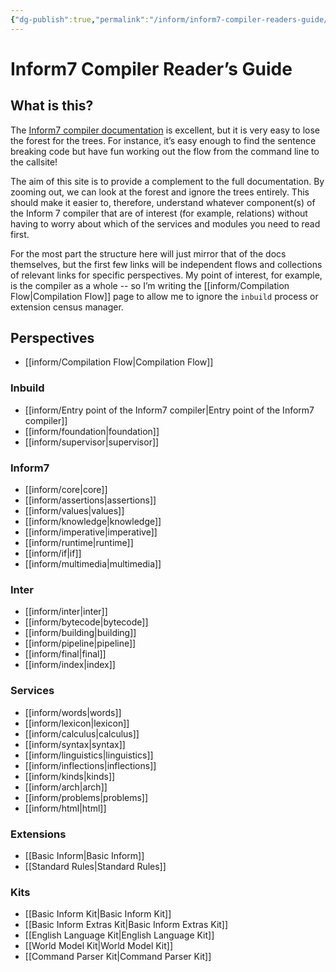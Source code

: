 ```yaml
---
{"dg-publish":true,"permalink":"/inform/inform7-compiler-readers-guide/","tags":["inform, moc","gardenEntry"],"dgHomeLink":true,"dgPassFrontmatter":false}
---
```



# Inform7 Compiler Reader’s Guide

## What is this?
The [Inform7 compiler documentation](https://ganelson.github.io/inform/index.html) is excellent, but it is very easy to lose the forest for the trees. For instance, it’s easy enough to find the sentence breaking code but have fun working out the flow from the command line to the callsite!

The aim of this site is to provide a complement to the full documentation. By zooming out, we can look at the forest and ignore the trees entirely. This should make it easier to, therefore, understand whatever component(s) of the Inform 7 compiler that are of interest (for example, relations) without having to worry about which of the services and modules you need to read first.

For the most part the structure here will just mirror that of the docs themselves, but the first few links will be independent flows and collections of relevant links for specific perspectives. My point of interest, for example, is the compiler as a whole -- so I’m writing the [[inform/Compilation Flow|Compilation Flow]] page to allow me to ignore the `inbuild` process or extension census manager.

## Perspectives
- [[inform/Compilation Flow|Compilation Flow]]

### Inbuild
- [[inform/Entry point of the Inform7 compiler|Entry point of the Inform7 compiler]]
- [[inform/foundation|foundation]]
- [[inform/supervisor|supervisor]]
### Inform7
- [[inform/core|core]]
- [[inform/assertions|assertions]]
- [[inform/values|values]]
- [[inform/knowledge|knowledge]]
- [[inform/imperative|imperative]]
- [[inform/runtime|runtime]]
- [[inform/if|if]]
- [[inform/multimedia|multimedia]]
### Inter
- [[inform/inter|inter]]
- [[inform/bytecode|bytecode]]
- [[inform/building|building]]
- [[inform/pipeline|pipeline]]
- [[inform/final|final]]
- [[inform/index|index]]
### Services
- [[inform/words|words]]
- [[inform/lexicon|lexicon]]
- [[inform/calculus|calculus]]
- [[inform/syntax|syntax]]
- [[inform/linguistics|linguistics]]
- [[inform/inflections|inflections]]
- [[inform/kinds|kinds]]
- [[inform/arch|arch]]
- [[inform/problems|problems]]
- [[inform/html|html]]
### Extensions
- [[Basic Inform|Basic Inform]]
- [[Standard Rules|Standard Rules]]
### Kits
- [[Basic Inform Kit|Basic Inform Kit]]
- [[Basic Inform Extras Kit|Basic Inform Extras Kit]]
- [[English Language Kit|English Language Kit]]
- [[World Model Kit|World Model Kit]]
- [[Command Parser Kit|Command Parser Kit]]